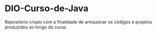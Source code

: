 # DIO-Curso-de-Java
Repositório criado com a finalidade de armazenar os códigos e projetos produzidos ao longo do curso
